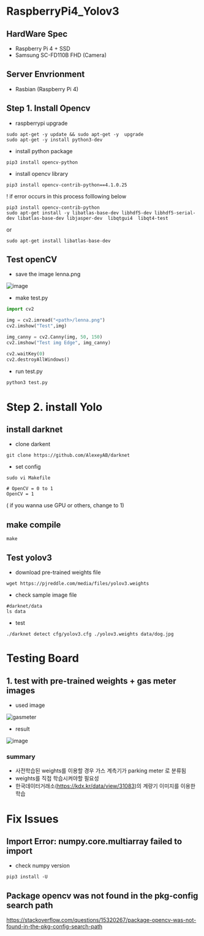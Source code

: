 # RaspberryPi4_Yolov3

## HardWare Spec
  - Raspberry Pi 4 + SSD
  - Samsung SC-FD110B FHD (Camera)
## Server Envrionment
  - Rasbian (Raspberry Pi 4)

## Step 1. Install Opencv

  - raspberrypi upgrade
  
  ```
  sudo apt-get -y update && sudo apt-get -y  upgrade
  sudo apt-get -y install python3-dev
  ```
  
  - install python package
  
  ```
  pip3 install opencv-python
  ```
  
  - install opencv library
  
  ```
  pip3 install opencv-contrib-python==4.1.0.25
  ```
  
  ! if error occurs in this process folllowing below
  
  ```
  pip3 install opencv-contrib-python 
sudo apt-get install -y libatlas-base-dev libhdf5-dev libhdf5-serial-dev libatlas-base-dev libjasper-dev  libqtgui4  libqt4-test
  ```
  
  or
  
  ```
  sudo apt-get install libatlas-base-dev
  ```
  
## Test openCV

  - save the image lenna.png
  
  ![image](https://user-images.githubusercontent.com/81907470/178634964-577db4ff-8659-42d0-9dc2-ef3af2441ddb.png)

  - make test.py

  ```python
  import cv2

img = cv2.imread("<path>/lenna.png")
cv2.imshow("Test",img)

img_canny = cv2.Canny(img, 50, 150)
cv2.imshow("Test img Edge", img_canny)

cv2.waitKey(0)
cv2.destroyAllWindows()
```
  
  - run test.py
  
  ```python
  python3 test.py
  ```

# Step 2. install Yolo

## install darknet

- clone darkent

```
git clone https://github.com/AlexeyAB/darknet
```

- set config

```
sudo vi Makefile
```

```
# OpenCV = 0 to 1
OpenCV = 1
```
( if you wanna use GPU or others, change to 1)

## make compile

```
make
```

## Test yolov3

- download pre-trained weights file

```
wget https://pjreddle.com/media/files/yolov3.weights
```

- check sample image file

```
#darknet/data
ls data
```

- test

```
./darknet detect cfg/yolov3.cfg ./yolov3.weights data/dog.jpg
```
# Testing Board

## 1. test with pre-trained weights + gas meter images

- used image

![gasmeter](https://user-images.githubusercontent.com/81907470/178641063-a31ae2b6-9ad0-4d91-b0d2-5185982da92d.jpg)

- result 

![image](https://user-images.githubusercontent.com/81907470/178641002-638e4b60-9007-42a5-a23d-150a8e12b8d5.png)

 ### summary

  - 사전학습된 weights를 이용할 경우 가스 계측기가 parking meter 로 분류됨
  - weights를 직접 학습시켜야할 필요성
  - 한국데이터거래소(https://kdx.kr/data/view/31083)의 계량기 이미지를 이용한 학습 

# Fix Issues 

## Import Error: numpy.core.multiarray failed to import

  - check numpy version
  
  ```
  pip3 install -U
  ```
  
## Package opencv was not found in the pkg-config search path
  
  https://stackoverflow.com/questions/15320267/package-opencv-was-not-found-in-the-pkg-config-search-path
 
